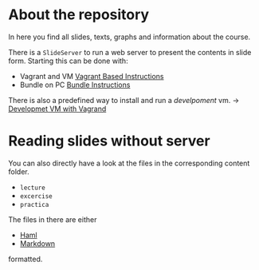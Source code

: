 # About the repository

In here you find all slides, texts, graphs and information about the course.

There is a `SlideServer` to run a web server to present the contents in slide
form.
Starting this can be done with:

- Vagrant and VM [Vagrant Based Instructions](Vagrant_SlideServer_Instructions.md)
- Bundle on PC [Bundle Instructions](Bundle_SlideServer_Instructions.md)

There is also a predefined way to install and run a _develpoment_ vm.
-> [Developmet VM with Vagrand](Vagrant_Development_Instructions.md)

# Reading slides without server

You can also directly have a look at the files in the corresponding content
folder.

- `lecture`
- `excercise`
- `practica`

The files in there are either

- [Haml](http://haml.info)
- [Markdown](https://daringfireball.net/projects/markdown/basics)

formatted.

